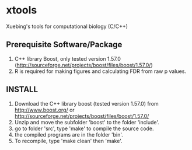 xtools
======

Xuebing's tools for computational biology (C/C++)


Prerequisite Software/Package
-----------------------------
1. C++ library Boost, only tested version 1.57.0 (http://sourceforge.net/projects/boost/files/boost/1.57.0/)
2. R is required for making figures and calculating FDR from raw p values.

INSTALL
-------
1. Download the C++ library boost (tested version 1.57.0) from http://www.boost.org/ or http://sourceforge.net/projects/boost/files/boost/1.57.0/
2. Unzip and move the subfolder 'boost' to the folder 'include'.
3. go to folder 'src', type 'make' to compile the source code.
4. the compiled programs are in the folder 'bin'.
5. To recompile, type 'make clean' then 'make'.

